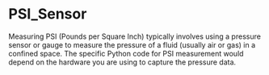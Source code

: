 # PSI_Sensor
Measuring PSI (Pounds per Square Inch) typically involves using a pressure sensor or gauge to measure the pressure of a fluid (usually air or gas) in a confined space. The specific Python code for PSI measurement would depend on the hardware you are using to capture the pressure data.
